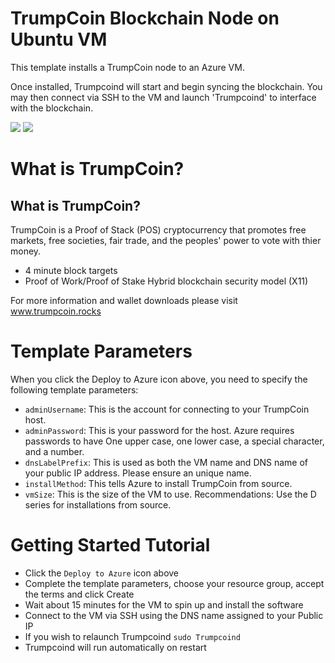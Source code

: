 # TrumpCoin Blockchain Node on Ubuntu VM

This template installs a TrumpCoin node to an Azure VM.
 
Once installed, Trumpcoind will start and begin syncing the blockchain.
You may then connect via SSH to the VM and launch 'Trumpcoind' to interface with the blockchain.

<a href="https://portal.azure.com/#create/Microsoft.Template/uri/https%3A%2F%2Fraw.githubusercontent.com%2FSignal7%2Fazure-quickstart-templates%2Fmaster%2FTrumpCoin-blockchain-ubuntu%2Fazuredeploy.json" target="_blank"><img src="http://azuredeploy.net/deploybutton.png"/></a>
<a href="http://armviz.io/#/?load=https%3A%2F%2Fraw.githubusercontent.com%2FSignal7%2Fazure-quickstart-templates%2Fmaster%2FTrumpCoin-blockchain-ubuntu%2Fazuredeploy.json" target="_blank"><img src="http://armviz.io/visualizebutton.png"/></a>

# What is TrumpCoin?

What is TrumpCoin?
----------------

TrumpCoin is a Proof of Stack (POS) cryptocurrency that promotes free markets, free societies, fair trade, and the peoples' power to vote with thier money.

 - 4 minute block targets
 - Proof of Work/Proof of Stake Hybrid blockchain security model (X11)



For more information and wallet downloads please visit www.trumpcoin.rocks


# Template Parameters

When you click the Deploy to Azure icon above, you need to specify the following template parameters:

* `adminUsername`: This is the account for connecting to your TrumpCoin host.
* `adminPassword`: This is your password for the host.  Azure requires passwords to have One upper case, one lower case, a special character, and a number.
* `dnsLabelPrefix`: This is used as both the VM name and DNS name of your public IP address.  Please ensure an unique name.
* `installMethod`: This tells Azure to install TrumpCoin from source.
* `vmSize`: This is the size of the VM to use.  Recommendations: Use the D series for installations from source.

# Getting Started Tutorial

* Click the `Deploy to Azure` icon above
* Complete the template parameters, choose your resource group, accept the terms and click Create
* Wait about 15 minutes for the VM to spin up and install the software
* Connect to the VM via SSH using the DNS name assigned to your Public IP
* If you wish to relaunch Trumpcoind `sudo Trumpcoind`
* Trumpcoind will run automatically on restart

